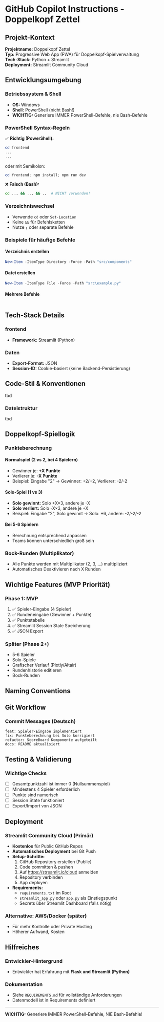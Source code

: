 # GitHub Copilot Instructions - Doppelkopf Zettel

## Projekt-Kontext

**Projektname:** Doppelkopf Zettel  
**Typ:** Progressive Web App (PWA) für Doppelkopf-Spielverwaltung  
**Tech-Stack:** Python + Streamlit  
**Deployment:** Streamlit Community Cloud

## Entwicklungsumgebung

### Betriebssystem & Shell
- **OS:** Windows
- **Shell:** PowerShell (nicht Bash!)
- **WICHTIG:** Generiere IMMER PowerShell-Befehle, nie Bash-Befehle

### PowerShell Syntax-Regeln
✅ **Richtig (PowerShell):**
```powershell
cd frontend
...
...
```

oder mit Semikolon:
```powershell
cd frontend; npm install; npm run dev
```

❌ **Falsch (Bash):**
```bash
cd ... && ... && ..  # NICHT verwenden!
```

### Verzeichniswechsel
- Verwende `cd` oder `Set-Location`
- Keine `&&` für Befehlsketten
- Nutze `;` oder separate Befehle

### Beispiele für häufige Befehle

#### Verzeichnis erstellen
```powershell
New-Item -ItemType Directory -Force -Path "src/components"
```

#### Datei erstellen
```powershell
New-Item -ItemType File -Force -Path "src\example.py"
```



#### Mehrere Befehle
```powershell
```

## Tech-Stack Details

### frontend
- **Framework:** Streamlit (Python)

### Daten
- **Export-Format:** JSON
- **Session-ID:** Cookie-basiert (keine Backend-Persistierung)

## Code-Stil & Konventionen
tbd

### Dateistruktur
tbd

## Doppelkopf-Spiellogik

### Punkteberechnung

#### Normalspiel (2 vs 2, bei 4 Spielern)
- Gewinner je: **+X Punkte**
- Verlierer je: **-X Punkte**
- Beispiel: Eingabe "2" → Gewinner: +2/+2, Verlierer: -2/-2

#### Solo-Spiel (1 vs 3)
- **Solo gewinnt:** Solo +X×3, andere je -X
- **Solo verliert:** Solo -X×3, andere je +X
- Beispiel: Eingabe "2", Solo gewinnt → Solo: +6, andere: -2/-2/-2

#### Bei 5-6 Spielern
- Berechnung entsprechend anpassen
- Teams können unterschiedlich groß sein

### Bock-Runden (Multiplikator)
- Alle Punkte werden mit Multiplikator (2, 3, ...) multipliziert
- Automatisches Deaktivieren nach X Runden

## Wichtige Features (MVP Priorität)

### Phase 1: MVP
1. ✅ Spieler-Eingabe (4 Spieler)
2. ✅ Rundeneingabe (Gewinner + Punkte)
3. ✅ Punktetabelle
4. ✅ Streamlit Session State Speicherung
5. ✅ JSON Export

### Später (Phase 2+)
- 5-6 Spieler
- Solo-Spiele
- Grafischer Verlauf (Plotly/Altair)
- Rundenhistorie editieren
- Bock-Runden

## Naming Conventions



## Git Workflow

### Commit Messages (Deutsch)
```
feat: Spieler-Eingabe implementiert
fix: Punkteberechnung bei Solo korrigiert
refactor: ScoreBoard Komponente aufgeteilt
docs: README aktualisiert
```


## Testing & Validierung

### Wichtige Checks
- [ ] Gesamtpunktzahl ist immer 0 (Nullsummenspiel)
- [ ] Mindestens 4 Spieler erforderlich
- [ ] Punkte sind numerisch
- [ ] Session State funktioniert
- [ ] Export/Import von JSON

## Deployment

### Streamlit Community Cloud (Primär)
- **Kostenlos** für Public GitHub Repos
- **Automatisches Deployment** bei Git Push
- **Setup-Schritte:**
  1. GitHub Repository erstellen (Public)
  2. Code committen & pushen
  3. Auf https://streamlit.io/cloud anmelden
  4. Repository verbinden
  5. App deployen
- **Requirements:**
  - `requirements.txt` im Root
  - `streamlit_app.py` oder `app.py` als Einstiegspunkt
  - Secrets über Streamlit Dashboard (falls nötig)

### Alternative: AWS/Docker (später)
- Für mehr Kontrolle oder Private Hosting
- Höherer Aufwand, Kosten

## Hilfreiches

### Entwickler-Hintergrund
- Entwickler hat Erfahrung mit **Flask und Streamlit (Python)**

### Dokumentation
- Siehe `REQUIREMENTS.md` für vollständige Anforderungen
- Datenmodell ist in Requirements definiert

---

**WICHTIG:** Generiere IMMER PowerShell-Befehle, NIE Bash-Befehle!
